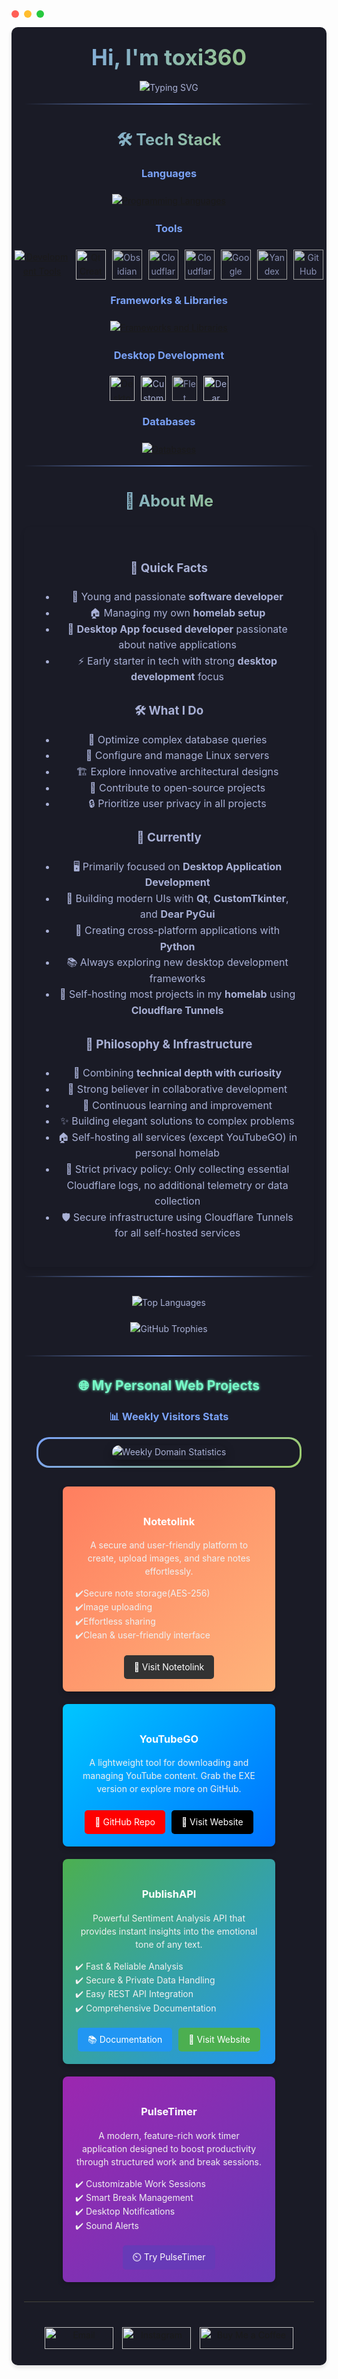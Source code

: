 <!-- Mac Style Window Buttons -->
<div align="center">

<!-- Window Buttons -->
<div style="display: flex; align-items: center; margin-bottom: 15px;">
  <span style="background-color: #ff5f56; width: 12px; height: 12px; border-radius: 50%; margin-right: 8px;"></span>
  <span style="background-color: #ffbd2e; width: 12px; height: 12px; border-radius: 50%; margin-right: 8px;"></span>
  <span style="background-color: #27c93f; width: 12px; height: 12px; border-radius: 50%;"></span>
</div>

<!-- Terminal-Like Intro -->
<div style="
  background-color: #1a1b26;
  padding: 20px;
  border-radius: 10px;
  margin-bottom: 20px;
  font-size: 14px;
  color: #a9b1d6;
  line-height: 1.6;
  box-shadow: 0 4px 6px rgba(0, 0, 0, 0.1);
">
  

<!-- Header -->
<div style="margin-bottom: 20px;">
  <h1 style="
    font-weight: bold;
    margin: 0;
    background: linear-gradient(120deg, #7aa2f7, #9ece6a);
    -webkit-background-clip: text;
    -webkit-text-fill-color: transparent;
    font-size: 2.5em;
  ">
    Hi, I'm toxi360
  </h1>
</div>

<!-- Typing SVG -->
<p align="center" style="margin-top: -10px;">
  <img
    src="https://readme-typing-svg.herokuapp.com?font=JetBrains+Mono&size=25&duration=2500&color=9ECE6A&center=true&vCenter=true&lines=Desktop+App+Focused+Dev;Linux+Enthusiast;Always+Learning!"
    alt="Typing SVG"
  />
</p>

<hr style="border: none; height: 2px; background: linear-gradient(90deg, transparent, #7aa2f7, transparent);" />

<!-- Tech Stack Section -->
<h2 style="
  background: linear-gradient(120deg, #7aa2f7, #9ece6a);
  -webkit-background-clip: text;
  -webkit-text-fill-color: transparent;
  font-size: 1.8em;
">
  🛠️ Tech Stack
</h2>

<!-- Languages -->
<h3 style="color: #7aa2f7; margin: 20px 0;">Languages</h3>

<p align="center">
  <a href="#"><img src="https://skillicons.dev/icons?i=python,c,html,css,js&theme=dark&perline=5" alt="Programming Languages" /></a>
</p>

<!-- Tools -->
<h3 style="color: #7aa2f7; margin: 20px 0;">Tools</h3>

<p align="center" style="display: flex; align-items: center; justify-content: center; gap: 10px;">
  <a href="#"><img src="https://skillicons.dev/icons?i=git,vscode,github&theme=dark&perline=5" alt="Development Tools" /></a>
  <a href="#"><img src="https://skillicons.dev/icons?i=qt&theme=dark" alt="Qt Creator" height="48" /></a>
  <img src="https://obsidian.md/images/obsidian-logo-gradient.svg" alt="Obsidian" height="48" style="filter: brightness(0.8) contrast(1.2);" />
  <img src="https://logowik.com/content/uploads/images/cloudflare-workers7737.logowik.com.webp" alt="Cloudflare Workers" height="48" style="filter: brightness(0.8) contrast(1.2);" />
  <img src="https://global.discourse-cdn.com/cloudflare/optimized/3X/0/b/0b5a4e6d05cca5254ee3baef6d46a28d3426cd37_2_500x500.png" alt="Cloudflare" height="48" style="filter: brightness(0.8) contrast(1.2);" />
  <img src="https://ssl.gstatic.com/search-console/scfe/search_console-64.png" alt="Google Search Console" height="48" style="filter: brightness(0.8) contrast(1.2);" />
  <img src="https://yastatic.net/s3/home-static/_/37/37a02b5dc7a51abac55d8a5b6c865f0e.png" alt="Yandex Webmaster" height="48" style="filter: brightness(0.8) contrast(1.2);" />
  <img src="https://YuTengjing.gallerycdn.vsassets.io/extensions/yutengjing/vscode-github-actions-tj/0.28.2/1737813038938/Microsoft.VisualStudio.Services.Icons.Default" alt="GitHub Actions" height="48" style="filter: brightness(0.8) contrast(1.2);" />
</p>

<!-- Frameworks -->
<h3 style="color: #7aa2f7; margin: 20px 0;">Frameworks & Libraries</h3>

<p align="center">
  <a href="#"><img src="https://skillicons.dev/icons?i=express,fastapi,flask,django,nextjs,nodejs,react,vue,tailwind&theme=dark&perline=5" alt="Frameworks and Libraries" /></a>
</p>

<!-- Desktop Frameworks -->
<h3 style="color: #7aa2f7; margin: 20px 0;">Desktop Development</h3>

<p align="center" style="display: flex; align-items: center; justify-content: center; gap: 10px;">
  <a href="#"><img src="https://skillicons.dev/icons?i=qt&theme=dark" alt="Desktop Frameworks" height="40" /></a>
  <img src="https://github.com/TomSchimansky/CustomTkinter/blob/master/documentation_images/CustomTkinter_logo_dark.png?raw=true" alt="CustomTkinter" height="40" />
  <img src="https://flet.dev/img/logo.svg" alt="Flet" height="40" style="filter: brightness(0.8) contrast(1.2);" />
  <img src="https://pypi-camo.freetls.fastly.net/d0853aaef517f065933f6155da5bf797a8416d5c/68747470733a2f2f7261772e67697468756275736572636f6e74656e742e636f6d2f686f666673746164742f4465617250794775692f6173736574732f726561646d652f6470675f6c6f676f5f627574746f6e2e706e67" alt="Dear PyGui" height="40" />
</p>

<!-- Databases -->
<h3 style="color: #7aa2f7; margin: 20px 0;">Databases</h3>

<p align="center">
  <a href="#"><img src="https://skillicons.dev/icons?i=sqlite,mysql,mongodb&theme=dark" alt="Databases" /></a>
</p>

<hr style="border: none; height: 2px; background: linear-gradient(90deg, transparent, #7aa2f7, transparent);" />

<!-- About Me -->
<h2 style="
  background: linear-gradient(120deg, #7aa2f7, #9ece6a);
  -webkit-background-clip: text;
  -webkit-text-fill-color: transparent;
  font-size: 1.8em;
">
  🚀 About Me
</h2>

<div style="
  line-height: 1.6;
  font-size: 16px;
  color: #a9b1d6;
  background: #1a1b26;
  padding: 25px;
  border-radius: 10px;
  box-shadow: 0 4px 6px rgba(0, 0, 0, 0.1);
">

### 🎯 Quick Facts
- 🚀 Young and passionate **software developer**
- 🏠 Managing my own **homelab setup**
- 💼 **Desktop App focused developer** passionate about native applications
- ⚡ Early starter in tech with strong **desktop development** focus

### 🛠 What I Do
- 🔧 Optimize complex database queries
- 🐧 Configure and manage Linux servers
- 🏗 Explore innovative architectural designs
- 💝 Contribute to open-source projects
- 🔒 Prioritize user privacy in all projects

### 🌱 Currently
- 🖥 Primarily focused on **Desktop Application Development**
- 🎨 Building modern UIs with **Qt**, **CustomTkinter**, and **Dear PyGui**
- 🚀 Creating cross-platform applications with **Python**
- 📚 Always exploring new desktop development frameworks
- 🏢 Self-hosting most projects in my **homelab** using **Cloudflare Tunnels**

### 💭 Philosophy & Infrastructure
- 🎯 Combining **technical depth with curiosity**
- 🤝 Strong believer in collaborative development
- 🔄 Continuous learning and improvement
- ✨ Building elegant solutions to complex problems
- 🏠 Self-hosting all services (except YouTubeGO) in personal homelab
- 🔐 Strict privacy policy: Only collecting essential Cloudflare logs, no additional telemetry or data collection
- 🛡️ Secure infrastructure using Cloudflare Tunnels for all self-hosted services


</div>

<hr style="border: none; height: 2px; background: linear-gradient(90deg, transparent, #7aa2f7, transparent);" />

<!-- GitHub Stats -->
<div align="center" style="margin: 30px 0;">
  <!-- Most Used Languages -->
  <img src="https://github-readme-stats.vercel.app/api/top-langs/?username=Efeckc17&layout=compact&theme=tokyonight&hide_border=true&bg_color=1a1b26&title_color=7aa2f7&text_color=a9b1d6" alt="Top Languages" style="margin-bottom: 20px;" />
  <br/>
  <!-- GitHub Trophies - Modern Design -->
  <img src="https://github-profile-trophy.vercel.app/?username=Efeckc17&theme=algolia&no-frame=true&column=4&margin-w=15&margin-h=15&no-bg=true&rank=-C,-UNKNOWN,-SECRET&title=Stars,Followers,Commits,Repositories" alt="GitHub Trophies" />
</div>

<hr style="border: none; height: 2px; background: linear-gradient(90deg, transparent, #7aa2f7, transparent);" />

<!-- My Personal Web Projects -->
<h2 style="
  color: #76f9c7;
  text-shadow: 0 0 4px #76f9c7;
  margin-top: 30px;
">
  🌐 My Personal Web Projects
</h2>

<!-- Weekly Visitors Stats -->
<div style="margin-bottom: 30px; text-align: center;">
  <h3 style="color: #7aa2f7; margin: 20px 0;">📊 Weekly Visitors Stats</h3>
  <div style="
    background: linear-gradient(135deg, #7aa2f7, #9ece6a);
    padding: 3px;
    border-radius: 20px;
    margin: 0 auto;
    max-width: 90%;
  ">
    <div style="
      background: #1a1b26;
      border-radius: 18px;
      padding: 10px;
    ">
      <img 
        src="cloudflare.png" 
        alt="Weekly Domain Statistics" 
        style="
          max-width: 100%;
          border-radius: 15px;
          box-shadow: 0 4px 15px rgba(0,0,0,0.3);
        "
      />
    </div>
  </div>
</div>

<div style="display: flex; flex-wrap: wrap; gap: 20px; justify-content: center;">
  <!-- Project 1: Notetolink -->
  <div
    style="background: linear-gradient(135deg, #ff7e5f, #feb47b);
           border-radius: 8px;
           padding: 20px;
           width: 300px;
           text-align: center;
           box-shadow: 0 4px 8px rgba(0,0,0,0.2);
           transition: transform 0.3s ease;"
    onmouseover="this.style.transform='scale(1.05)'"
    onmouseout="this.style.transform='scale(1)'"
  >
    <h3 style="color: #fff; margin-bottom: 10px;">Notetolink</h3>
    <p style="color: #f0f0f0; font-size: 14px; line-height: 1.5;">
      A secure and user-friendly platform to create, upload images, and share notes effortlessly.
    </p>
    <ul style="list-style: none; padding: 0; color: #f0f0f0; font-size: 14px; text-align: left; margin: 10px 0;">
      <li>✔️Secure note storage(AES-256)</li>
      <li>✔️Image uploading</li>
      <li>✔️Effortless sharing</li>
      <li>✔️Clean & user-friendly interface</li>
    </ul>
    <a
      href="https://noteto.link"
      target="_blank"
      style="
        display: inline-block;
        margin-top: 10px;
        padding: 8px 16px;
        background-color: #333;
        color: #fff;
        border-radius: 5px;
        text-decoration: none;
        font-size: 14px;
        transition: background-color 0.3s, transform 0.3s;
      "
      onmouseover="this.style.backgroundColor='#555'; this.style.transform='scale(1.05)'"
      onmouseout="this.style.backgroundColor='#333'; this.style.transform='scale(1)'"
    >
      🔗 Visit Notetolink
    </a>
  </div>
  <!-- Project 3: YouTubeGO -->
  <div
    style="background: linear-gradient(135deg, #00c6ff, #0072ff);
           border-radius: 8px;
           padding: 20px;
           width: 300px;
           text-align: center;
           box-shadow: 0 4px 8px rgba(0,0,0,0.2);
           transition: transform 0.3s ease;"
    onmouseover="this.style.transform='scale(1.05)'"
    onmouseout="this.style.transform='scale(1)'"
  >
    <h3 style="color: #fff; margin-bottom: 10px;">YouTubeGO</h3>
    <p style="color: #f0f0f0; font-size: 14px; line-height: 1.5;">
      A lightweight tool for downloading and managing YouTube content. 
      Grab the EXE version or explore more on GitHub.
    </p>
    <div style="display: flex; justify-content: center; gap: 10px; flex-wrap: wrap;">
      <a
        href="https://github.com/Efeckc17/YoutubeGO"
        target="_blank"
        style="
          display: inline-block;
          margin-top: 10px;
          padding: 8px 16px;
          background-color: #ff0000;
          color: #fff;
          border-radius: 5px;
          text-decoration: none;
          font-size: 14px;
          transition: background-color 0.3s, transform 0.3s;
        "
        onmouseover="this.style.backgroundColor='#ff4c4c'; this.style.transform='scale(1.05)'"
        onmouseout="this.style.backgroundColor='#ff0000'; this.style.transform='scale(1)'"
      >
        🔗 GitHub Repo
      </a>
      <a
        href="https://youtubego.org/"
        target="_blank"
        style="
          display: inline-block;
          margin-top: 10px;
          padding: 8px 16px;
          background-color: #000;
          color: #fff;
          border-radius: 5px;
          text-decoration: none;
          font-size: 14px;
          transition: background-color 0.3s, transform 0.3s;
        "
        onmouseover="this.style.backgroundColor='#444'; this.style.transform='scale(1.05)'"
        onmouseout="this.style.backgroundColor='#000'; this.style.transform='scale(1)'"
      >
        🔗 Visit Website
      </a>
    </div>
  </div>
  <!-- Project: PublishAPI -->
  <div
    style="background: linear-gradient(135deg, #4CAF50, #2196F3);
           border-radius: 8px;
           padding: 20px;
           width: 300px;
           text-align: center;
           box-shadow: 0 4px 8px rgba(0,0,0,0.2);
           transition: transform 0.3s ease;"
    onmouseover="this.style.transform='scale(1.05)'"
    onmouseout="this.style.transform='scale(1)'"
  >
    <h3 style="color: #fff; margin-bottom: 10px;">PublishAPI</h3>
    <p style="color: #f0f0f0; font-size: 14px; line-height: 1.5;">
      Powerful Sentiment Analysis API that provides instant insights into the emotional tone of any text.
    </p>
    <ul style="list-style: none; padding: 0; color: #f0f0f0; font-size: 14px; text-align: left; margin: 10px 0;">
      <li>✔️ Fast & Reliable Analysis</li>
      <li>✔️ Secure & Private Data Handling</li>
      <li>✔️ Easy REST API Integration</li>
      <li>✔️ Comprehensive Documentation</li>
    </ul>
    <div style="display: flex; justify-content: center; gap: 10px; flex-wrap: wrap;">
      <a
        href="https://publishapi.org/docs"
        target="_blank"
        style="
          display: inline-block;
          margin-top: 10px;
          padding: 8px 16px;
          background-color: #2196F3;
          color: #fff;
          border-radius: 5px;
          text-decoration: none;
          font-size: 14px;
          transition: background-color 0.3s, transform 0.3s;
        "
        onmouseover="this.style.backgroundColor='#1976D2'; this.style.transform='scale(1.05)'"
        onmouseout="this.style.backgroundColor='#2196F3'; this.style.transform='scale(1)'"
      >
        📚 Documentation
      </a>
      <a
        href="https://publishapi.org/"
        target="_blank"
        style="
          display: inline-block;
          margin-top: 10px;
          padding: 8px 16px;
          background-color: #4CAF50;
          color: #fff;
          border-radius: 5px;
          text-decoration: none;
          font-size: 14px;
          transition: background-color 0.3s, transform 0.3s;
        "
        onmouseover="this.style.backgroundColor='#388E3C'; this.style.transform='scale(1.05)'"
        onmouseout="this.style.backgroundColor='#4CAF50'; this.style.transform='scale(1)'"
      >
        🔗 Visit Website
      </a>
    </div>
  </div>
  <!-- Project: PulseTimer -->
  <div
    style="background: linear-gradient(135deg, #9C27B0, #673AB7);
           border-radius: 8px;
           padding: 20px;
           width: 300px;
           text-align: center;
           box-shadow: 0 4px 8px rgba(0,0,0,0.2);
           transition: transform 0.3s ease;"
    onmouseover="this.style.transform='scale(1.05)'"
    onmouseout="this.style.transform='scale(1)'"
  >
    <h3 style="color: #fff; margin-bottom: 10px;">PulseTimer</h3>
    <p style="color: #f0f0f0; font-size: 14px; line-height: 1.5;">
      A modern, feature-rich work timer application designed to boost productivity through structured work and break sessions.
    </p>
    <ul style="list-style: none; padding: 0; color: #f0f0f0; font-size: 14px; text-align: left; margin: 10px 0;">
      <li>✔️ Customizable Work Sessions</li>
      <li>✔️ Smart Break Management</li>
      <li>✔️ Desktop Notifications</li>
      <li>✔️ Sound Alerts</li>
    </ul>
    <a
      href="https://timer.toxi360.org/"
      target="_blank"
      style="
        display: inline-block;
        margin-top: 10px;
        padding: 8px 16px;
        background-color: #673AB7;
        color: #fff;
        border-radius: 5px;
        text-decoration: none;
        font-size: 14px;
        transition: background-color 0.3s, transform 0.3s;
      "
      onmouseover="this.style.backgroundColor='#7E57C2'; this.style.transform='scale(1.05)'"
      onmouseout="this.style.backgroundColor='#673AB7'; this.style.transform='scale(1)'"
    >
      ⏲️ Try PulseTimer
    </a>
  </div>
</div>

<hr style="border: none; border-bottom: 1px solid #444; margin: 30px 0;" />

<!-- Contact Links -->
<div style="text-align: center; margin-top: 40px;">
  <a
    href="mailto:toxi360@workmail.com"
    target="_blank"
    style="text-decoration: none; margin-right: 10px; display: inline-block;"
  >
    <img
      src="https://img.shields.io/badge/Email-D14836?style=for-the-badge&logo=gmail&logoColor=white"
      alt="Email"
      width="110"
      height="35"
    />
  </a>
  <a
    href="https://instagram.com/toxi.dev"
    target="_blank"
    style="text-decoration: none; display: inline-block;"
  >
    <img
      src="https://img.shields.io/badge/Instagram-E4405F?style=for-the-badge&logo=instagram&logoColor=white"
      alt="Instagram"
      width="110"
      height="35"
    />
  </a>
  <a
    href="https://buymeacoffee.com/toxi360"
    target="_blank"
    style="text-decoration: none; display: inline-block; margin-left: 10px;"
  >
    <img
      src="https://img.shields.io/badge/Buy%20Me%20a%20Coffee-FFDD00?style=for-the-badge&logo=buy-me-a-coffee&logoColor=black"
      alt="Buy Me a Coffee"
      width="150"
      height="35"
    />
  </a>
</div>
</div>
